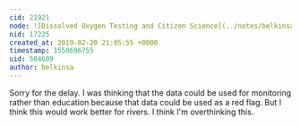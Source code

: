 ```yaml
---
cid: 21921
node: ![Dissolved Oxygen Testing and Citizen Science](../notes/belkinsa/10-04-2018/dissolved-oxygen-testing-and-citizen-science)
nid: 17225
created_at: 2019-02-20 21:05:55 +0000
timestamp: 1550696755
uid: 504609
author: belkinsa
---
```


Sorry for the delay. I was thinking that the data could be used for monitoring rather than education because that data could be used as a red flag. But I think this would work better for rivers. I think I'm overthinking this.
